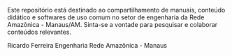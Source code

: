 

Este repositório está destinado ao compartilhamento de manuais, conteúdo didático e softwares de uso comum no setor de engenharia da Rede Amazônica - Manaus/AM.
Sinta-se a vontade para pesquisar e colaborar conteúdos relevantes.












Ricardo Ferreira
Engenharia Rede Amazônica - Manaus
